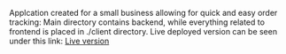 Applcation created for a small business allowing for quick and easy order tracking:
Main directory contains backend, while everything related to frontend is placed in ./client directory.
Live deployed version can be seen under this link: [Live version](http://46.101.155.153/)
